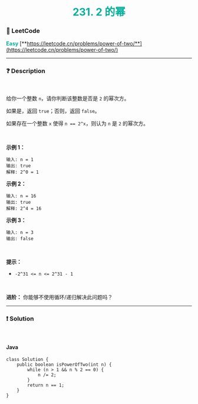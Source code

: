 <h1 style="text-align: center;"> <span style="color: #00AF9B;">231. 2 的幂</span> </h1>

### 🚀 LeetCode

<base target="_blank">

<span style="color: #00AF9B;">**Easy**</span> [**https://leetcode.cn/problems/power-of-two/**](https://leetcode.cn/problems/power-of-two/)

---

### ❓ Description

<br/>

给你一个整数 `n`，请你判断该整数是否是 `2` 的幂次方。

如果是，返回 `true`；否则，返回 `false`。

如果存在一个整数 `x` 使得 `n == 2^x`，则认为 `n` 是 `2` 的幂次方。

<br/>

**示例 1：**

```
输入: n = 1
输出: true
解释: 2^0 = 1
```

**示例 2：**

```
输入: n = 16
输出: true
解释: 2^4 = 16
```

**示例 3：**

```
输入: n = 3
输出: false
```

<br/>

**提示：**

* `-2^31 <= n <= 2^31 - 1`

<br/>

**进阶：** 你能够不使用循环/递归解决此问题吗？

---

### ❗ Solution

<br/>

#### Java

```
class Solution {
    public boolean isPowerOfTwo(int n) {
        while (n > 1 && n % 2 == 0) {
            n /= 2;
        }
        return n == 1;
    }
}
```
